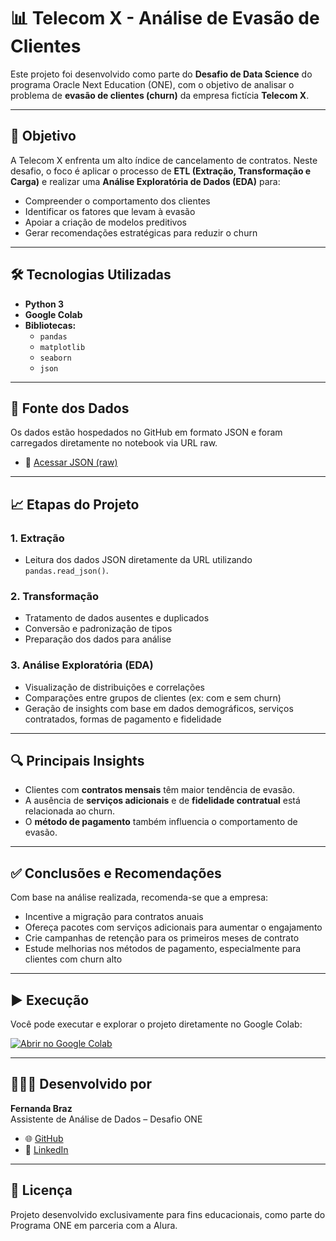# 📊 Telecom X - Análise de Evasão de Clientes

Este projeto foi desenvolvido como parte do **Desafio de Data Science** do programa Oracle Next Education (ONE), com o objetivo de analisar o problema de **evasão de clientes (churn)** da empresa fictícia **Telecom X**.

---

## 🎯 Objetivo

A Telecom X enfrenta um alto índice de cancelamento de contratos. Neste desafio, o foco é aplicar o processo de **ETL (Extração, Transformação e Carga)** e realizar uma **Análise Exploratória de Dados (EDA)** para:

- Compreender o comportamento dos clientes
- Identificar os fatores que levam à evasão
- Apoiar a criação de modelos preditivos
- Gerar recomendações estratégicas para reduzir o churn

---

## 🛠️ Tecnologias Utilizadas

- **Python 3**
- **Google Colab**
- **Bibliotecas:**
  - `pandas`
  - `matplotlib`
  - `seaborn`
  - `json`

---

## 📁 Fonte dos Dados

Os dados estão hospedados no GitHub em formato JSON e foram carregados diretamente no notebook via URL raw.

- 🔗 [Acessar JSON (raw)](https://raw.githubusercontent.com/ingridcristh/challenge2-data-science/refs/heads/main/TelecomX_Data.json)

---

## 📈 Etapas do Projeto

### 1. Extração
- Leitura dos dados JSON diretamente da URL utilizando `pandas.read_json()`.

### 2. Transformação
- Tratamento de dados ausentes e duplicados
- Conversão e padronização de tipos
- Preparação dos dados para análise

### 3. Análise Exploratória (EDA)
- Visualização de distribuições e correlações
- Comparações entre grupos de clientes (ex: com e sem churn)
- Geração de insights com base em dados demográficos, serviços contratados, formas de pagamento e fidelidade

---

## 🔍 Principais Insights

- Clientes com **contratos mensais** têm maior tendência de evasão.
- A ausência de **serviços adicionais** e de **fidelidade contratual** está relacionada ao churn.
- O **método de pagamento** também influencia o comportamento de evasão.

---

## ✅ Conclusões e Recomendações

Com base na análise realizada, recomenda-se que a empresa:

- Incentive a migração para contratos anuais
- Ofereça pacotes com serviços adicionais para aumentar o engajamento
- Crie campanhas de retenção para os primeiros meses de contrato
- Estude melhorias nos métodos de pagamento, especialmente para clientes com churn alto

---

## ▶️ Execução

Você pode executar e explorar o projeto diretamente no Google Colab:

[![Abrir no Google Colab](https://colab.research.google.com/assets/colab-badge.svg)](https://colab.research.google.com/drive/https://https://colab.research.google.com/drive/1D09hrEL1pVHAlBTpfo4QbkrmpnynQWPC?usp=sharing)

---

## 👩🏽‍💻 Desenvolvido por

**Fernanda Braz**  
Assistente de Análise de Dados – Desafio ONE  
- 🌐 [GitHub](https://github.com/Fernandabrazz)  
- 💼 [LinkedIn](https://linkedin.com/in/fernandabrazz)

---

## 📄 Licença

Projeto desenvolvido exclusivamente para fins educacionais, como parte do Programa ONE em parceria com a Alura.
